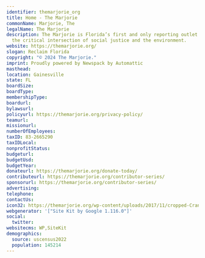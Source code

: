 ```yaml
---
identifier: themarjorie_org
title: Home - The Marjorie
commonName: Marjorie, The
legalName: The Marjorie
description: The Marjorie is Florida’s first and only reporting outlet dedicated to
  the critical intersection of social justice and the environment.
website: https://themarjorie.org/
slogan: Reclaim Florida
copyright: "© 2024 The Marjorie."
imprint: Proudly powered by Newspack by Automattic
masthead:
location: Gainesville
state: FL
boardSize:
boardType:
membershipType:
boardurl:
bylawsurl:
policyurl: https://themarjorie.org/privacy-policy/
teamurl:
missionurl:
numberOfEmployees:
taxID: 83-2665290
taxIDLocal:
nonprofitStatus:
budgeturl:
budgetUsd:
budgetYear:
donateurl: https://themarjorie.org/donate-today/
contributeurl: https://themarjorie.org/contributor-series/
sponsorurl: https://themarjorie.org/contributor-series/
advertising:
telephone:
contactUs:
icon32: https://themarjorie.org/wp-content/uploads/2017/11/cropped-Crane_Logo-32x32.png
webgenerator: '["Site Kit by Google 1.116.0"]'
social:
  twitter:
websitecms: WP,SiteKit
demographics:
  source: uscensus2022
  population: 145214
---
```

